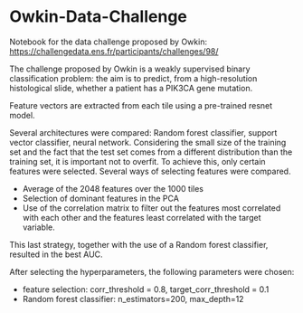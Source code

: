 # Owkin-Data-Challenge

Notebook for the data challenge proposed by Owkin: https://challengedata.ens.fr/participants/challenges/98/

The challenge proposed by Owkin is a weakly supervised binary classification problem: the aim is to predict, from a high-resolution histological slide, whether a patient has a PIK3CA gene mutation.

Feature vectors are extracted from each tile using a pre-trained resnet model.

Several architectures were compared: Random forest classifier, support vector classifier, neural network.
Considering the small size of the training set and the fact that the test set comes from a different distribution than the training set, it is important not to overfit. To achieve this, only certain features were selected. Several ways of selecting features were compared.
  - Average of the 2048 features over the 1000 tiles
  - Selection of dominant features in the PCA
  - Use of the correlation matrix to filter out the features most correlated with each other and the features least correlated with the target variable.

This last strategy, together with the use of a Random forest classifier, resulted in the best AUC.

After selecting the hyperparameters, the following parameters were chosen:
  - feature selection: corr_threshold = 0.8, target_corr_threshold = 0.1
  - Random forest classifier: n_estimators=200, max_depth=12
